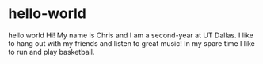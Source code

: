 # hello-world
hello world
Hi! My name is Chris and I am a second-year at UT Dallas. I like to hang out with my friends and listen to great music! In my spare time I like to run and play basketball.

